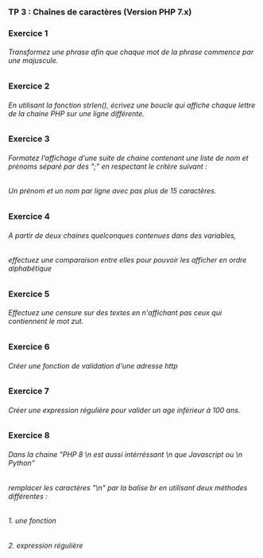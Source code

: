 ### TP 3 : Chaînes de caractères (Version PHP 7.x)
### Exercice 1
###### Transformez une phrase afin que chaque mot de la phrase commence par une majuscule.


### Exercice 2
###### En utilisant la fonction strlen(), écrivez une boucle qui affiche chaque lettre de la chaine PHP sur une ligne différente.


### Exercice 3
###### Formatez l'affichage d'une suite de chaine contenant une liste de nom et prénoms séparé par des ";" en respectant le critère suivant :
###### Un prénom et un nom par ligne avec pas plus de 15 caractères.


### Exercice 4
###### A partir de deux chaines quelconques contenues dans des variables, 
###### effectuez une comparaison entre elles pour pouvoir les afficher en ordre alphabétique

### Exercice 5
###### Effectuez une censure sur des textes en n'affichant pas ceux qui contiennent le mot zut.


### Exercice 6
###### Créer une fonction de validation d'une adresse http


### Exercice 7
###### Créer une expression régulière pour valider un age inférieur à 100 ans.


### Exercice 8
###### Dans la chaine "PHP 8  \n est aussi intérréssant \n que Javascript ou \n Python"
###### remplacer les caractères "\n" par la balise br en utilisant deux méthodes différentes :
######  1. une fonction
######  2. expression régulière



